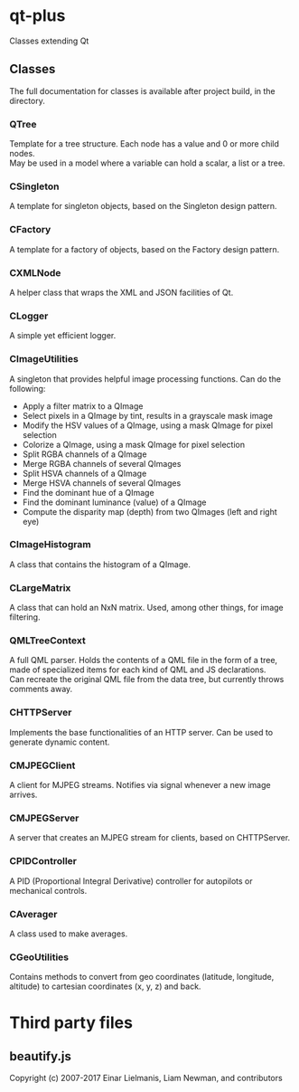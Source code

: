 # qt-plus
Classes extending Qt

## Classes
The full documentation for classes is available after project build, in the <help> directory.

### QTree
Template for a tree structure. Each node has a value and 0 or more child nodes. <br>
May be used in a model where a variable can hold a scalar, a list or a tree.

### CSingleton
A template for singleton objects, based on the Singleton design pattern.

### CFactory
A template for a factory of objects, based on the Factory design pattern.

### CXMLNode
A helper class that wraps the XML and JSON facilities of Qt.

### CLogger
A simple yet efficient logger.

### CImageUtilities
A singleton that provides helpful image processing functions.
Can do the following:
* Apply a filter matrix to a QImage
* Select pixels in a QImage by tint, results in a grayscale mask image
* Modify the HSV values of a QImage, using a mask QImage for pixel selection
* Colorize a QImage, using a mask QImage for pixel selection
* Split RGBA channels of a QImage
* Merge RGBA channels of several QImages
* Split HSVA channels of a QImage
* Merge HSVA channels of several QImages
* Find the dominant hue of a QImage
* Find the dominant luminance (value) of a QImage
* Compute the disparity map (depth) from two QImages (left and right eye)

### CImageHistogram
A class that contains the histogram of a QImage.

### CLargeMatrix
A class that can hold an NxN matrix. Used, among other things, for image filtering.

### QMLTreeContext
A full QML parser. Holds the contents of a QML file in the form of a tree, made of specialized items for each kind of QML and JS declarations. <br>
Can recreate the original QML file from the data tree, but currently throws comments away.

### CHTTPServer
Implements the base functionalities of an HTTP server. Can be used to generate dynamic content.

### CMJPEGClient
A client for MJPEG streams. Notifies via signal whenever a new image arrives.

### CMJPEGServer
A server that creates an MJPEG stream for clients, based on CHTTPServer.

### CPIDController
A PID (Proportional Integral Derivative) controller for autopilots or mechanical controls.

### CAverager
A class used to make averages.

### CGeoUtilities
Contains methods to convert from geo coordinates (latitude, longitude, altitude) to cartesian coordinates (x, y, z) and back.

# Third party files

## beautify.js
Copyright (c) 2007-2017 Einar Lielmanis, Liam Newman, and contributors
